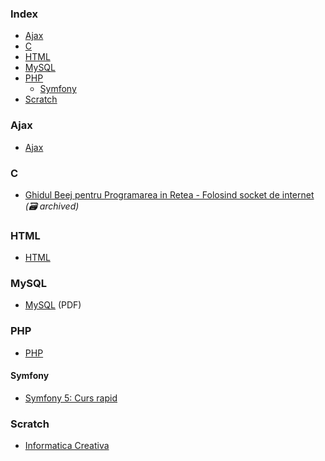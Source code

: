### Index

* [Ajax](#ajax)
* [C](#c)
* [HTML](#html)
* [MySQL](#mysql)
* [PHP](#php)
  * [Symfony](#symfony)
* [Scratch](#scratch)


### Ajax

* [Ajax](http://etutoriale.ro/articles/1483/1/Tutorial-Ajax/)


### C

* [Ghidul Beej pentru Programarea in Retea - Folosind socket de internet](https://web.archive.org/web/20180710112954/http://weknowyourdreams.com/beej.html) *(:card_file_box: archived)*


### HTML

* [HTML](http://tutorialehtml.com/ro/introducere-in-html/)


### MySQL

* [MySQL](http://profs.info.uaic.ro/~busaco/teach/courses/net/docs/mysql-ro.pdf) (PDF)


### PHP

* [PHP](http://php.punctsivirgula.ro)


#### Symfony

* [Symfony 5: Curs rapid](https://symfony.com/doc/current/the-fast-track/ro/index.html)


### Scratch

* [Informatica Creativa](http://scratched.gse.harvard.edu/resources/informatica-creativa-0)
